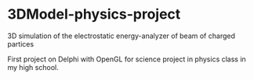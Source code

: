 3DModel-physics-project
=======================

3D simulation of the electrostatic energy-analyzer of beam of charged partices

First project on Delphi with OpenGL for science project in physics class in my high school.
